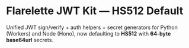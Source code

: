 
# Flarelette JWT Kit — HS512 Default

Unified JWT sign/verify + auth helpers + secret generators for Python (Workers) and Node (Hono), now defaulting to **HS512** with **64‑byte base64url** secrets.
